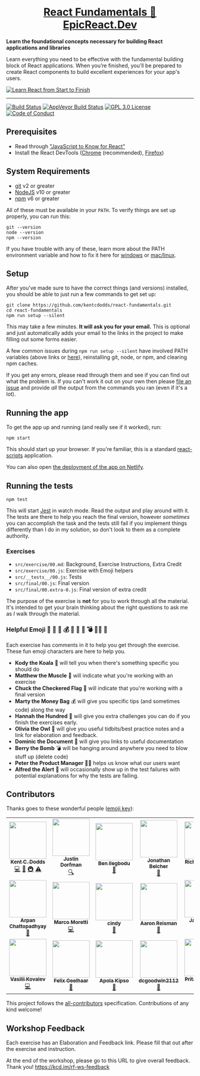 <div>
  <h1 align="center"><a href="https://epicreact.dev">React Fundamentals 🚀 EpicReact.Dev</a></h1>
  <strong>
    Learn the foundational concepts necessary for building
    React applications and libraries
  </strong>
  <p>
    Learn everything you need to be effective with the fundamental building
    block of React applications. When you’re finished, you’ll be prepared to
    create React components to build excellent experiences for your app's users.
  </p>

  <a href="https://epicreact.dev">
    <img
      alt="Learn React from Start to Finish"
      src="https://kentcdodds.com/images/epicreact-promo/er-1.gif"
    />
  </a>
</div>

<hr />

<!-- prettier-ignore-start -->
[![Build Status][build-badge]][build]
[![AppVeyor Build Status][win-build-badge]][win-build]
[![GPL 3.0 License][license-badge]][license]
[![Code of Conduct][coc-badge]][coc]
<!-- prettier-ignore-end -->

## Prerequisites

- Read through
  ["JavaScript to Know for React"](https://kentcdodds.com/blog/javascript-to-know-for-react)
- Install the React DevTools
  ([Chrome](https://chrome.google.com/webstore/detail/react-developer-tools/fmkadmapgofadopljbjfkapdkoienihi?hl=en)
  (recommended),
  [Firefox](https://addons.mozilla.org/en-US/firefox/addon/react-devtools/))

## System Requirements

- [git][git] v2 or greater
- [NodeJS][node] v10 or greater
- [npm][npm] v6 or greater

All of these must be available in your `PATH`. To verify things are set up
properly, you can run this:

```shell
git --version
node --version
npm --version
```

If you have trouble with any of these, learn more about the PATH environment
variable and how to fix it here for [windows][win-path] or
[mac/linux][mac-path].

## Setup

After you've made sure to have the correct things (and versions) installed, you
should be able to just run a few commands to get set up:

```
git clone https://github.com/kentcdodds/react-fundamentals.git
cd react-fundamentals
npm run setup --silent
```

This may take a few minutes. **It will ask you for your email.** This is
optional and just automatically adds your email to the links in the project to
make filling out some forms easier.

A few common issues during `npm run setup --silent` have involved PATH variables (above links or [here](https://github.com/kentcdodds/react-fundamentals/issues/27)), reinstalling git, node, or npm, and clearing npm caches.

If you get any errors, please read through them and see if you can find out what
the problem is. If you can't work it out on your own then please [file an
issue][issue] and provide _all_ the output from the commands you ran (even if
it's a lot).

## Running the app

To get the app up and running (and really see if it worked), run:

```shell
npm start
```

This should start up your browser. If you're familiar, this is a standard
[react-scripts](https://create-react-app.dev/) application.

You can also open
[the deployment of the app on Netlify](https://react-fundamentals.netlify.app/).

## Running the tests

```shell
npm test
```

This will start [Jest](https://jestjs.io/) in watch mode. Read the output and
play around with it. The tests are there to help you reach the final version,
however _sometimes_ you can accomplish the task and the tests still fail if you
implement things differently than I do in my solution, so don't look to them as
a complete authority.

### Exercises

- `src/exercise/00.md`: Background, Exercise Instructions, Extra Credit
- `src/exercise/00.js`: Exercise with Emoji helpers
- `src/__tests__/00.js`: Tests
- `src/final/00.js`: Final version
- `src/final/00.extra-0.js`: Final version of extra credit

The purpose of the exercise is **not** for you to work through all the material.
It's intended to get your brain thinking about the right questions to ask me as
_I_ walk through the material.

### Helpful Emoji 🐨 💪 🏁 💰 💯 🦉 📜 💣 👨‍💼 🚨

Each exercise has comments in it to help you get through the exercise. These fun
emoji characters are here to help you.

- **Kody the Koala** 🐨 will tell you when there's something specific you should
  do
- **Matthew the Muscle** 💪 will indicate what you're working with an exercise
- **Chuck the Checkered Flag** 🏁 will indicate that you're working with a final
  version
- **Marty the Money Bag** 💰 will give you specific tips (and sometimes code)
  along the way
- **Hannah the Hundred** 💯 will give you extra challenges you can do if you
  finish the exercises early.
- **Olivia the Owl** 🦉 will give you useful tidbits/best practice notes and a
  link for elaboration and feedback.
- **Dominic the Document** 📜 will give you links to useful documentation
- **Berry the Bomb** 💣 will be hanging around anywhere you need to blow stuff
  up (delete code)
- **Peter the Product Manager** 👨‍💼 helps us know what our users want
- **Alfred the Alert** 🚨 will occasionally show up in the test failures with
  potential explanations for why the tests are failing.

## Contributors

Thanks goes to these wonderful people
([emoji key](https://github.com/kentcdodds/all-contributors#emoji-key)):

<!-- ALL-CONTRIBUTORS-LIST:START - Do not remove or modify this section -->
<!-- prettier-ignore-start -->
<!-- markdownlint-disable -->
<table>
  <tr>
    <td align="center"><a href="https://kentcdodds.com"><img src="https://avatars.githubusercontent.com/u/1500684?v=3" width="100px;" alt=""/><br /><sub><b>Kent C. Dodds</b></sub></a><br /><a href="https://github.com/kentcdodds/react-fundamentals/commits?author=kentcdodds" title="Code">💻</a> <a href="https://github.com/kentcdodds/react-fundamentals/commits?author=kentcdodds" title="Documentation">📖</a> <a href="#infra-kentcdodds" title="Infrastructure (Hosting, Build-Tools, etc)">🚇</a> <a href="https://github.com/kentcdodds/react-fundamentals/commits?author=kentcdodds" title="Tests">⚠️</a></td>
    <td align="center"><a href="https://stackshare.io/jdorfman/decisions"><img src="https://avatars1.githubusercontent.com/u/398230?v=4" width="100px;" alt=""/><br /><sub><b>Justin Dorfman</b></sub></a><br /><a href="#fundingFinding-jdorfman" title="Funding Finding">🔍</a></td>
    <td align="center"><a href="http://www.benmvp.com"><img src="https://avatars3.githubusercontent.com/u/5714478?v=4" width="100px;" alt=""/><br /><sub><b>Ben Ilegbodu</b></sub></a><br /><a href="https://github.com/kentcdodds/react-fundamentals/commits?author=benmvp" title="Documentation">📖</a></td>
    <td align="center"><a href="https://github.com/belcherj"><img src="https://avatars1.githubusercontent.com/u/6817400?v=4" width="100px;" alt=""/><br /><sub><b>Jonathan Belcher</b></sub></a><br /><a href="https://github.com/kentcdodds/react-fundamentals/commits?author=belcherj" title="Documentation">📖</a></td>
    <td align="center"><a href="https://github.com/rhefner"><img src="https://avatars1.githubusercontent.com/u/8144799?v=4" width="100px;" alt=""/><br /><sub><b>Richard Hefner</b></sub></a><br /><a href="https://github.com/kentcdodds/react-fundamentals/commits?author=rhefner" title="Code">💻</a></td>
    <td align="center"><a href="https://zacjones.io"><img src="https://avatars2.githubusercontent.com/u/6188161?v=4" width="100px;" alt=""/><br /><sub><b>Zac Jones</b></sub></a><br /><a href="https://github.com/kentcdodds/react-fundamentals/commits?author=zacjones93" title="Documentation">📖</a></td>
    <td align="center"><a href="https://ricardobusquet.com"><img src="https://avatars1.githubusercontent.com/u/7198302?v=4" width="100px;" alt=""/><br /><sub><b>Ricardo Busquet</b></sub></a><br /><a href="https://github.com/kentcdodds/react-fundamentals/commits?author=rbusquet" title="Documentation">📖</a></td>
  </tr>
  <tr>
    <td align="center"><a href="https://github.com/sleepyArpan"><img src="https://avatars3.githubusercontent.com/u/50901152?v=4" width="100px;" alt=""/><br /><sub><b>Arpan Chattopadhyay</b></sub></a><br /><a href="https://github.com/kentcdodds/react-fundamentals/commits?author=sleepyArpan" title="Documentation">📖</a></td>
    <td align="center"><a href="https://github.com/marcosvega91"><img src="https://avatars2.githubusercontent.com/u/5365582?v=4" width="100px;" alt=""/><br /><sub><b>Marco Moretti</b></sub></a><br /><a href="https://github.com/kentcdodds/react-fundamentals/commits?author=marcosvega91" title="Code">💻</a></td>
    <td align="center"><a href="http://cindywu.org"><img src="https://avatars3.githubusercontent.com/u/1177031?v=4" width="100px;" alt=""/><br /><sub><b>cindy</b></sub></a><br /><a href="https://github.com/kentcdodds/react-fundamentals/commits?author=cindywu" title="Documentation">📖</a></td>
    <td align="center"><a href="https://lifeiscontent.net/"><img src="https://avatars3.githubusercontent.com/u/180963?v=4" width="100px;" alt=""/><br /><sub><b>Aaron Reisman</b></sub></a><br /><a href="https://github.com/kentcdodds/react-fundamentals/commits?author=lifeiscontent" title="Documentation">📖</a></td>
    <td align="center"><a href="https://dev.to/jacobmgevans"><img src="https://avatars1.githubusercontent.com/u/27247160?v=4" width="100px;" alt=""/><br /><sub><b>Jacob M-G Evans</b></sub></a><br /><a href="https://github.com/kentcdodds/react-fundamentals/pulls?q=is%3Apr+reviewed-by%3AJacobMGEvans" title="Reviewed Pull Requests">👀</a></td>
    <td align="center"><a href="https://jsehull.com"><img src="https://avatars1.githubusercontent.com/u/9935383?v=4" width="100px;" alt=""/><br /><sub><b>Jesse Hull</b></sub></a><br /><a href="https://github.com/kentcdodds/react-fundamentals/commits?author=jsehull" title="Documentation">📖</a></td>
    <td align="center"><a href="https://github.com/tcaraccia-riv"><img src="https://avatars2.githubusercontent.com/u/64477810?v=4" width="100px;" alt=""/><br /><sub><b>Tomas Caraccia</b></sub></a><br /><a href="https://github.com/kentcdodds/react-fundamentals/commits?author=tcaraccia-riv" title="Documentation">📖</a></td>
  </tr>
  <tr>
    <td align="center"><a href="https://vk.com/vasilii_kovalev"><img src="https://avatars0.githubusercontent.com/u/10310491?v=4" width="100px;" alt=""/><br /><sub><b>Vasilii Kovalev</b></sub></a><br /><a href="https://github.com/kentcdodds/react-fundamentals/commits?author=vasilii-kovalev" title="Code">💻</a></td>
    <td align="center"><a href="https://github.com/FelixGeelhaar"><img src="https://avatars0.githubusercontent.com/u/6020564?v=4" width="100px;" alt=""/><br /><sub><b>Felix Geelhaar</b></sub></a><br /><a href="https://github.com/kentcdodds/react-fundamentals/commits?author=FelixGeelhaar" title="Documentation">📖</a></td>
    <td align="center"><a href="https://twitter.com/apolakipso"><img src="https://avatars2.githubusercontent.com/u/494674?v=4" width="100px;" alt=""/><br /><sub><b>Apola Kipso</b></sub></a><br /><a href="https://github.com/kentcdodds/react-fundamentals/commits?author=apolakipso" title="Documentation">📖</a></td>
    <td align="center"><a href="https://github.com/dcgoodwin2112"><img src="https://avatars1.githubusercontent.com/u/4554388?v=4" width="100px;" alt=""/><br /><sub><b>dcgoodwin2112</b></sub></a><br /><a href="https://github.com/kentcdodds/react-fundamentals/issues?q=author%3Adcgoodwin2112" title="Bug reports">🐛</a></td>
    <td align="center"><a href="https://www.linkedin.com/in/pritamsangani/"><img src="https://avatars3.githubusercontent.com/u/22857896?v=4" width="100px;" alt=""/><br /><sub><b>Pritam Sangani</b></sub></a><br /><a href="https://github.com/kentcdodds/react-fundamentals/commits?author=PritamSangani" title="Code">💻</a></td>
  </tr>
</table>

<!-- markdownlint-enable -->
<!-- prettier-ignore-end -->
<!-- ALL-CONTRIBUTORS-LIST:END -->

This project follows the
[all-contributors](https://github.com/kentcdodds/all-contributors)
specification. Contributions of any kind welcome!

## Workshop Feedback

Each exercise has an Elaboration and Feedback link. Please fill that out after
the exercise and instruction.

At the end of the workshop, please go to this URL to give overall feedback.
Thank you! https://kcd.im/rf-ws-feedback

<!-- prettier-ignore-start -->
[npm]: https://www.npmjs.com/
[node]: https://nodejs.org
[git]: https://git-scm.com/
[build-badge]: https://img.shields.io/travis/kentcdodds/react-fundamentals.svg?style=flat-square&logo=travis
[build]: https://travis-ci.org/kentcdodds/react-fundamentals
[license-badge]: https://img.shields.io/badge/license-GPL%203.0%20License-blue.svg?style=flat-square
[license]: https://github.com/kentcdodds/react-fundamentals/blob/main/LICENSE
[coc-badge]: https://img.shields.io/badge/code%20of-conduct-ff69b4.svg?style=flat-square
[coc]: https://github.com/kentcdodds/react-fundamentals/blob/main/CODE_OF_CONDUCT.md
[emojis]: https://github.com/kentcdodds/all-contributors#emoji-key
[all-contributors]: https://github.com/kentcdodds/all-contributors
[win-path]: https://www.howtogeek.com/118594/how-to-edit-your-system-path-for-easy-command-line-access/
[mac-path]: http://stackoverflow.com/a/24322978/971592
[issue]: https://github.com/kentcdodds/react-fundamentals/issues/new
[win-build-badge]: https://img.shields.io/appveyor/ci/kentcdodds/react-fundamentals.svg?style=flat-square&logo=appveyor
[win-build]: https://ci.appveyor.com/project/kentcdodds/react-fundamentals
<!-- prettier-ignore-end -->
